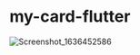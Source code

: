 # my-card-flutter

![Screenshot_1636452586](https://user-images.githubusercontent.com/64734844/140906210-e7ee6cea-28bb-4fc4-9799-c3a894bf831c.png)
